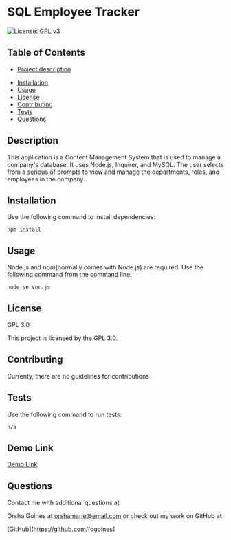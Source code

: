 # SQL Employee Tracker

[![License: GPL v3](https://img.shields.io/badge/License-GPLv3-blue.svg)](https://www.gnu.org/licenses/gpl-3.0)

## Table of Contents

- [Project description](#Description)

* [Installation](#Installation)
* [Usage](#Usage)
* [License](#License)
* [Contributing](#Contributing)
* [Tests](#Tests)
* [Questions](#Questions)

## Description

This application is a Content Management System that is used to manage a company's database.
It uses Node.js, Inquirer, and MySQL. The user selects from a serious of prompts to view and manage
the departments, roles, and employees in the company.

## Installation

Use the following command to install dependencies:

`npm install`

## Usage

Node.js and npm(normally comes with Node.js) are required. Use the following command from the
command line:

`node server.js`

## License

GPL 3.0

This project is licensed by the GPL 3.0.

## Contributing

Currenty, there are no guidelines for contributions

## Tests

Use the following command to run tests:

` n/a `

## Demo Link

[Demo Link](https://drive.google.com/file/d/1YoxHXNwrQ3YHnV35hspTYjhfbA_FNkWA/view)

## Questions

Contact me with additional questions at

Orsha Goines at orshamarie@email.com or check out my work on GitHub at

[GitHub](https://github.com/[ogoines]

